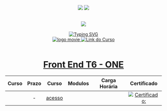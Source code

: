 <div align=center>
    <a href="https://github.com/Amanda-ribeiiro/ONE-T6/blob/main/L%C3%B3gica%20de%20Programa%C3%A7%C3%A3o/L%C3%B3gica%20de%20Programa%C3%A7%C3%A3o/HTML%20e%20CSS%20ambientes%20de%20desenvolvimento%20estrutura%20de%20arquivos%20e%20tags/README.md"><img src="https://img.shields.io/badge/Idioma-Portugu%C3%AAs-green"></a>
    <a href="https://github.com/Amanda-ribeiiro/ONE-T6/blob/main/L%C3%B3gica%20de%20Programa%C3%A7%C3%A3o/L%C3%B3gica%20de%20Programa%C3%A7%C3%A3o/HTML%20e%20CSS%20ambientes%20de%20desenvolvimento%20estrutura%20de%20arquivos%20e%20tags/README.en.md"><img src="https://img.shields.io/badge/Language-English-blue"></a>
</div>

<br>
<br>

<div align=center>
    <a href="https://cursos.alura.com.br/formacao-fase-selecao-one6" target="_blank">
        <img align="center"  src="https://github.com/Amanda-ribeiiro/ONE-T6/assets/108890154/6c5ed157-93cb-4487-85cc-075f06bf27c5">
    </a>
</div>

<br>

<div align=center>
  <a href="https://git.io/typing-svg"><img src="https://readme-typing-svg.herokuapp.com?font=Fira+Code&weight=700&size=27&pause=1000&color=5865F2&random=false&width=435&lines=Oracle+Next+Education+-+T6" alt="Typing SVG" />
  </a>
</div>


<div align="center">
    <a href="https://cursos.alura.com.br/dashboard" target="_blank">
        <img src="https://img.shields.io/badge/▶-2a2a2a?style=for-the-badge&logo=movie&logoColor=2a2a2a" target="_blank" alt="logo movie" />
        <img src="https://img.shields.io/badge/Acessar%20o%20Curso%20na%20Plataforma-DE8B36?style=for-the-badge" target="_blank" alt="Link do Curso" />
    </a>
</div>

<br>

<div align="center">
  <h1><a href="https://cursos.alura.com.br/formacao-front-end-turma6-one">Front End T6 - ONE</a></h1>
      <table align="center">
        <thead>
          <tr>
            <th>Curso</th>
            <th>Prazo</th>
            <th>Curso</th>
            <th>Modulos</th>
            <th>Carga Horária</th>
            <th>Certificado</th>
          </tr>
        </thead>
        <tbody>
          <tr>
            <td></td>
            <td align=center>-</td>
            <td align="center"><a href="" target="_blank">acesso</a></td>
            <td align="center"></td>
            <td align="center"></td>
            <td align="center">
                <a href="" target="_blank">
                    <img align="center" alt="Certificado: " src="https://img.shields.io/badge/Certificado-A435F0?style=for-the-badge&link=">
                </a>
            </td>
          </tr>
        </tbody>
      </table>  
</div>




